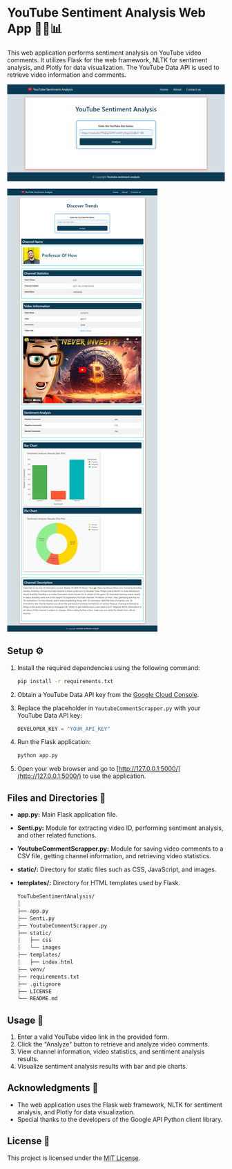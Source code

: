 # YouTube Sentiment Analysis Web App 🎥💬📊

This web application performs sentiment analysis on YouTube video comments. It utilizes Flask for the web framework, NLTK for sentiment analysis, and Plotly for data visualization. The YouTube Data API is used to retrieve video information and comments.

![Alt Text](static/images/frontend.png)

![Alt Text](static/images/web.png)

## Setup ⚙️

1. Install the required dependencies using the following command:

    ```bash
    pip install -r requirements.txt
    ```

2. Obtain a YouTube Data API key from the [Google Cloud Console](https://console.cloud.google.com/).

3. Replace the placeholder in `YoutubeCommentScrapper.py` with your YouTube Data API key:

    ```python
    DEVELOPER_KEY = "YOUR_API_KEY"
    ```

4. Run the Flask application:

    ```bash
    python app.py
    ```

5. Open your web browser and go to [http://127.0.0.1:5000/](http://127.0.0.1:5000/) to use the application.

## Files and Directories 📂

- **app.py:** Main Flask application file.
- **Senti.py:** Module for extracting video ID, performing sentiment analysis, and other related functions.
- **YoutubeCommentScrapper.py:** Module for saving video comments to a CSV file, getting channel information, and retrieving video statistics.
- **static/:** Directory for static files such as CSS, JavaScript, and images.
- **templates/:** Directory for HTML templates used by Flask.

    ```bash
    YouTubeSentimentAnalysis/
    │
    ├── app.py
    ├── Senti.py
    ├── YoutubeCommentScrapper.py
    ├── static/
    │   ├── css
    │   └── images
    ├── templates/
    │   ├── index.html
    ├── venv/
    ├── requirements.txt
    ├── .gitignore
    ├── LICENSE
    └── README.md

    ```

## Usage 🚀

1. Enter a valid YouTube video link in the provided form.
2. Click the "Analyze" button to retrieve and analyze video comments.
3. View channel information, video statistics, and sentiment analysis results.
4. Visualize sentiment analysis results with bar and pie charts.

## Acknowledgments 🙌

- The web application uses the Flask web framework, NLTK for sentiment analysis, and Plotly for data visualization.
- Special thanks to the developers of the Google API Python client library.

## License 📄

This project is licensed under the [MIT License](LICENSE).

